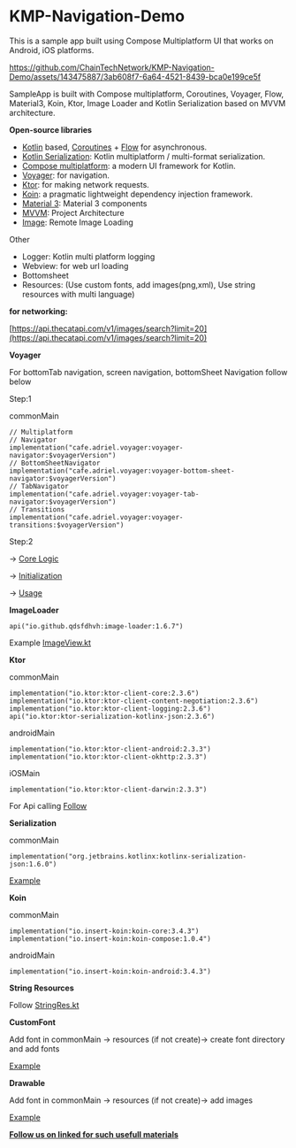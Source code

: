 # KMP-Navigation-Demo

This is a sample app built using Compose Multiplatform UI that works on Android, iOS platforms.


https://github.com/ChainTechNetwork/KMP-Navigation-Demo/assets/143475887/3ab608f7-6a64-4521-8439-bca0e199ce5f


SampleApp is built with Compose multiplatform, Coroutines, Voyager, Flow, Material3, Koin, Ktor, Image Loader and Kotlin Serialization based on MVVM architecture.

**Open-source libraries**

- [Kotlin](https://kotlinlang.org/) based, [Coroutines](https://github.com/Kotlin/kotlinx.coroutines) + [Flow](https://kotlin.github.io/kotlinx.coroutines/kotlinx-coroutines-core/kotlinx.coroutines.flow/) for asynchronous.
- [Kotlin Serialization](https://github.com/Kotlin/kotlinx.serialization): Kotlin multiplatform / multi-format serialization.
- [Compose multiplatform](https://github.com/JetBrains/compose-multiplatform): a modern UI framework for Kotlin.
- [Voyager](https://github.com/adrielcafe/voyager): for navigation.
- [Ktor](https://github.com/ktorio/ktor): for making network requests.
- [Koin](https://github.com/InsertKoinIO/koin): a pragmatic lightweight dependency injection framework.
- [Material 3](https://m3.material.io/components): Material 3 components
- [MVVM](https://github.com/ahmedeltaher/MVVM-Kotlin-Android-Architecture): Project Architecture
- [Image](https://github.com/qdsfdhvh/compose-imageloader): Remote Image Loading

Other

- Logger: Kotlin multi platform logging
- Webview: for web url loading
- Bottomsheet
- Resources: (Use custom fonts, add images(png,xml), Use string resources with multi language)

**for networking:**

[https://api.thecatapi.com/v1/images/search?limit=20](https://api.thecatapi.com/v1/images/search?limit=20)

**Voyager**

For bottomTab navigation, screen navigation, bottomSheet Navigation follow below

Step:1

commonMain
```
// Multiplatform
// Navigator
implementation("cafe.adriel.voyager:voyager-navigator:$voyagerVersion")
// BottomSheetNavigator
implementation("cafe.adriel.voyager:voyager-bottom-sheet-navigator:$voyagerVersion")
// TabNavigator
implementation("cafe.adriel.voyager:voyager-tab-navigator:$voyagerVersion")
// Transitions
implementation("cafe.adriel.voyager:voyager-transitions:$voyagerVersion")
```

Step:2

-\> [Core Logic](https://github.com/ChainTechNetwork/KMP-Navigation-Demo/tree/main/shared/src/commonMain/kotlin/com/example/demotest/navigation)

-\> [Initialization](https://github.com/ChainTechNetwork/KMP-Navigation-Demo/blob/main/shared/src/commonMain/kotlin/com/example/demotest/App.kt)

-\> [Usage](https://github.com/ChainTechNetwork/KMP-Navigation-Demo/blob/main/shared/src/commonMain/kotlin/com/example/demotest/ui/screen/ProfileTab.kt)

**ImageLoader**
```
api("io.github.qdsfdhvh:image-loader:1.6.7")
```

Example [ImageView.kt](https://github.com/ChainTechNetwork/KMP-Navigation-Demo/blob/main/shared/src/commonMain/kotlin/com/example/demotest/core/ImageView.kt)

**Ktor**

commonMain
```
implementation("io.ktor:ktor-client-core:2.3.6")
implementation("io.ktor:ktor-client-content-negotiation:2.3.6")
implementation("io.ktor:ktor-client-logging:2.3.6")
api("io.ktor:ktor-serialization-kotlinx-json:2.3.6")
```
androidMain
```
implementation("io.ktor:ktor-client-android:2.3.3")
implementation("io.ktor:ktor-client-okhttp:2.3.3")
```
iOSMain
```
implementation("io.ktor:ktor-client-darwin:2.3.3")
```
For Api calling [Follow](https://github.com/ChainTechNetwork/KMP-Navigation-Demo/blob/main/shared/src/commonMain/kotlin/com/example/demotest/ui/viewmodel/ExampleViewModel.kt)

**Serialization**

commonMain
```
implementation("org.jetbrains.kotlinx:kotlinx-serialization-json:1.6.0")
```

[Example](https://github.com/ChainTechNetwork/KMP-Navigation-Demo/blob/main/shared/src/commonMain/kotlin/com/example/demotest/model/Cat.kt)

**Koin**

commonMain
```
implementation("io.insert-koin:koin-core:3.4.3")
implementation("io.insert-koin:koin-compose:1.0.4")
```

androidMain
```
implementation("io.insert-koin:koin-android:3.4.3")
```

**String Resources**

Follow [StringRes.kt](https://github.com/ChainTechNetwork/KMP-Navigation-Demo/blob/main/shared/src/commonMain/kotlin/com/example/demotest/core/StringRes.kt)

**CustomFont**

Add font in commonMain -\> resources (if not create)-\> create font directory and add fonts

[Example](https://github.com/ChainTechNetwork/KMP-Navigation-Demo/blob/main/shared/src/commonMain/kotlin/com/example/demotest/core/Font.kt)

**Drawable**

Add font in commonMain -\> resources (if not create)-\> add images

[Example](https://github.com/ChainTechNetwork/KMP-Navigation-Demo/blob/main/shared/src/commonMain/kotlin/com/example/demotest/ui/screen/Detail.kt)

**[Follow us on linked for such usefull materials](https://www.linkedin.com/showcase/mobile-innovation-network/?viewAsMember=true)**
